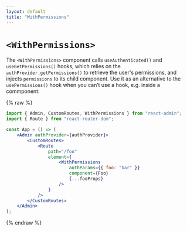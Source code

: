 ```yaml
---
layout: default
title: "WithPermissions"
---
```


# `<WithPermissions>`

The `<WithPermissions>` component calls `useAuthenticated()` and `useGetPermissions()` hooks, which relies on the `authProvider.getPermissions()` to retrieve the user's permissions, and injects `permissions` to its child component. Use it as an alternative to the `usePermissions()` hook when you can’t use a hook, e.g. inside a <Route element> commponent:

{% raw %}
```jsx
import { Admin, CustomRoutes, WithPermissions } from "react-admin";
import { Route } from "react-router-dom";

const App = () => (
    <Admin authProvider={authProvider}>
        <CustomRoutes>
            <Route
                path="/foo"
                element={
                    <WithPermissions
                        authParams={{ foo: "bar" }}
                        component={Foo}
                        {...fooProps}
                    />
                }
            />
        </CustomRoutes>
    </Admin>
);
```
{% endraw %}
